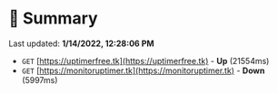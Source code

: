 # 📖 Summary
Last updated: **1/14/2022, 12:28:06 PM**

- `GET` [https://uptimerfree.tk](https://uptimerfree.tk) - **Up** (21554ms)
- `GET` [https://monitoruptimer.tk](https://monitoruptimer.tk) - **Down** (5997ms)
